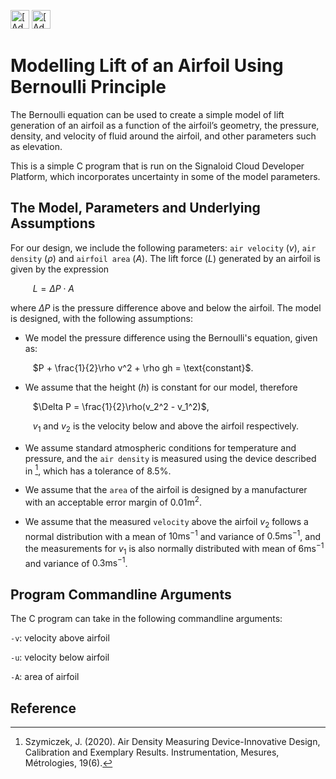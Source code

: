 [<img src="https://assets.signaloid.io/add-to-signaloid-cloud-logo-dark-v6.png#gh-dark-mode-only" alt="[Add to signaloid.io]" height="30">](https://signaloid.io/repositories?connect=https://github.com/signaloid/Signaloid-Demo-General-C#gh-dark-mode-only)
[<img src="https://assets.signaloid.io/add-to-signaloid-cloud-logo-light-v6.png#gh-light-mode-only" alt="[Add to signaloid.io]" height="30">](https://signaloid.io/repositories?connect=https://github.com/signaloid/Signaloid-Demo-General-C#gh-light-mode-only)

# Modelling Lift of an Airfoil Using Bernoulli Principle
The Bernoulli equation can be used to create a simple model of lift generation of an airfoil as a function of the airfoil’s geometry, the pressure, density, and velocity of fluid around the airfoil, and other parameters such as elevation.

This is a simple C program that is run on the Signaloid Cloud Developer Platform, which incorporates uncertainty in some of the model parameters.

## The Model, Parameters and Underlying Assumptions

For our design, we include the following parameters: `air velocity` ($v$), `air density` ($\rho$) and `airfoil area` ($A$). The lift force ($L$) generated by an airfoil is given by the expression

$\qquad$ $L = \Delta P \cdot A$

where $\Delta P$ is the pressure difference above and below the airfoil. The model is designed, with the following assumptions:

* We model the pressure difference using the Bernoulli's equation, given as:

$\qquad$ $P + \frac{1}{2}\rho v^2 + \rho gh = \text{constant}$.

* We assume that the height ($h$) is constant for our model, therefore

$\qquad$ $\Delta P = \frac{1}{2}\rho(v_2^2 - v_1^2)$,


$\qquad$ $v_1$ and $v_2$ is the velocity below and above the airfoil respectively.

* We assume standard atmospheric conditions for temperature and pressure, and the `air density` is measured using the device described in [^0], which has a tolerance of $8.5\%$.

* We assume that the `area` of the airfoil is designed by a manufacturer with an acceptable error margin of $0.01\mathrm{m}^2$.

* We assume that the measured `velocity` above the airfoil $v_2$ follows a normal distribution with a mean of $10\mathrm{ms}^{-1}$ and variance of $0.5\mathrm{ms}^{-1}$, and the measurements for $v_1$ is also normally distributed with mean of $6\mathrm{ms}^{-1}$ and variance of $0.3\mathrm{ms}^{-1}$.

## Program Commandline Arguments

The C program can take in the following commandline arguments:

`-v`: velocity above airfoil

`-u`: velocity below airfoil

`-A`: area of airfoil


## Reference
[^0]: Szymiczek, J. (2020). Air Density Measuring Device-Innovative Design, Calibration and Exemplary Results. Instrumentation, Mesures, Métrologies, 19(6).